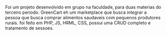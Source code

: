 Foi um projeto desenvolvido em grupo na faculdade, para duas materias do terceiro periodo.
GreenCart eh um marketplace que busca integrar a pessoa que busca comprar alimentos saudaveis com pequenos produtores rurais.
foi feito em PHP, JS, HRML, CSS, possui uma CRUD completo e tratamento de sessoes.
